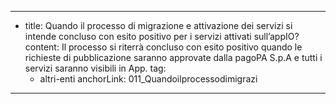 ---
  - title: Quando il processo di migrazione e attivazione dei servizi si intende concluso con esito positivo per i servizi attivati sull’appIO?
    content: Il processo si riterrà concluso con esito positivo quando le richieste di pubblicazione saranno approvate dalla pagoPA S.p.A  e tutti i servizi saranno visibili in App.
    tag:
      - altri-enti
    anchorLink: 011_Quandoilprocessodimigrazi
---